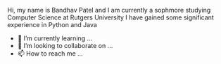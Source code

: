 Hi, my name is Bandhav Patel and I am currently a sophmore studying Computer Science at Rutgers University
I have gained some significant experience in Python and Java
- 🌱 I’m currently learning ...
- 💞️ I’m looking to collaborate on ...
- 📫 How to reach me ...

<!---
bandhavpatel/bandhavpatel is a ✨ special ✨ repository because its `README.md` (this file) appears on your GitHub profile.
You can click the Preview link to take a look at your changes.
--->
